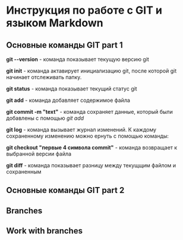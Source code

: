 # Инструкция по работе с GIT и языком Markdown
## Основные команды GIT part 1

**git --version** - команда показывает текущую версию git

**git init** - команда актавирует инициализацию git, после которой git начинает отслеживать папку. 

**git status** - команда показывает текущий статус git

**git add** - команда добавляет содержимое файла 

**git commit -m "text"** - команда сохраняет данные, который были добавлены с помощью *git add*

**git log** - команда вызывает журнал изменений. К каждому сохраненному изменению можно ернуть с помощью команды: 

**git checkout "первые 4 символа commit"** - команда возвращает к выбранной версии файла

**git diff** - команда показывает разницу между текущщим файлом и сохраненным 

## Основные команды GIT part 2
## Branches
## Work with branches